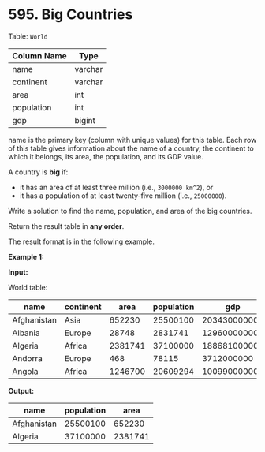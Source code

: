 # 595. Big Countries

Table: `World`

| Column Name | Type    |
| ----------- | ------- |
| name        | varchar |
| continent   | varchar |
| area        | int     |
| population  | int     |
| gdp         | bigint  |

name is the primary key (column with unique values) for this table.
Each row of this table gives information about the name of a country, the continent to which it belongs, its area, the population, and its GDP value.

A country is **big** if:

- it has an area of at least three million (i.e., `3000000 km^2`), or
- it has a population of at least twenty-five million (i.e., `25000000`).

Write a solution to find the name, population, and area of the big countries.

Return the result table in **any order**.

The result format is in the following example.

**Example 1:**

**Input:**

World table:

| name        | continent | area    | population | gdp          |
| ----------- | --------- | ------- | ---------- | ------------ |
| Afghanistan | Asia      | 652230  | 25500100   | 20343000000  |
| Albania     | Europe    | 28748   | 2831741    | 12960000000  |
| Algeria     | Africa    | 2381741 | 37100000   | 188681000000 |
| Andorra     | Europe    | 468     | 78115      | 3712000000   |
| Angola      | Africa    | 1246700 | 20609294   | 100990000000 |

**Output:** 

| name        | population | area    |
| ----------- | ---------- | ------- |
| Afghanistan | 25500100   | 652230  |
| Algeria     | 37100000   | 2381741 |
